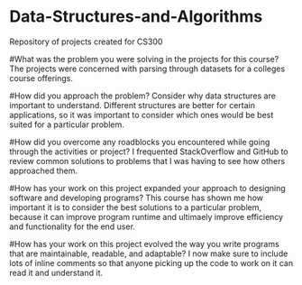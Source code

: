 # Data-Structures-and-Algorithms
Repository of projects created for CS300

#What was the problem you were solving in the projects for this course?
	The projects were concerned with parsing through datasets for a colleges course offerings.

#How did you approach the problem? Consider why data structures are important to understand.
	Different structures are better for certain applications, so it was important to consider which ones would be best suited for a particular problem.

#How did you overcome any roadblocks you encountered while going through the activities or project?
	I frequented StackOverflow and GitHub to review common solutions to problems that I was having to see how others approached them.

#How has your work on this project expanded your approach to designing software and developing programs?
	This course has shown me how important it is to consider the best solutions to a particular problem, because it can improve program runtime and ultimaely improve efficiency and functionality for the end user.

#How has your work on this project evolved the way you write programs that are maintainable, readable, and adaptable?
	I now make sure to include lots of inline comments so that anyone picking up the code to work on it can read it and understand it.